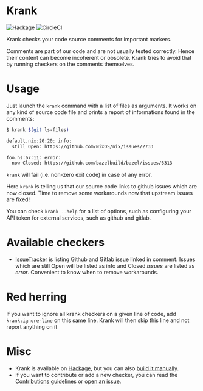 # Krank

![Hackage](https://img.shields.io/hackage/v/krank)
![CircleCI](https://img.shields.io/circleci/build/github/guibou/krank)

Krank checks your code source comments for important markers.

Comments are part of our code and are not usually tested
correctly. Hence their content can become incoherent or
obsolete. Krank tries to avoid that by running checkers on the comments
themselves.

# Usage

Just launch the `krank` command with a list of files as arguments. It
works on any kind of source code file and prints a report of
informations found in the comments:

```bash
$ krank $(git ls-files)

default.nix:20:20: info:
  still Open: https://github.com/NixOS/nix/issues/2733

foo.hs:67:11: error:
  now Closed: https://github.com/bazelbuild/bazel/issues/6313
```

`krank` will fail (i.e. non-zero exit code) in case of any error.

Here `krank` is telling us that our source code links to github
issues which are now closed. Time to remove some workarounds now that
upstream issues are fixed!

You can check `krank --help` for a list of options, such as
configuring your API token for external services, such as github and
gitlab.

# Available checkers

- [IssueTracker](docs/Checkers/IssueTracker.md) is listing Github and
  Gitlab issue linked in comment. Issues which are still Open will be
  listed as info and Closed *issues* are listed as *error*. Convenient
  to know when to remove workarounds.

# Red herring

If you want to ignore all krank checkers on a given line of code, add `krank:ignore-line` on this
same line. Krank will then skip this line and not report anything on it

# Misc

- Krank is available on
  [Hackage](http://hackage.haskell.org/package/krank), but you can
  also [build it manually](HACKING.md).
- If you want to contribute or add a new checker, you can read the
  [Contributions guidelines](CONTRIBUTING.md) or [open an
  issue](https://github.com/guibou/krank/issues).
